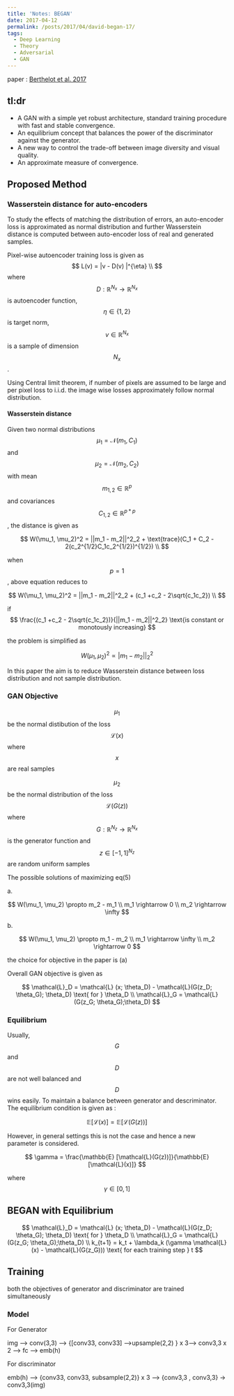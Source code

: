 ```yaml
---
title: 'Notes: BEGAN'
date: 2017-04-12
permalink: /posts/2017/04/david-began-17/
tags:
  - Deep Learning
  - Theory
  - Adversarial
  - GAN
---
```

 

paper : [Berthelot et al. 2017](https://arxiv.org/abs/1703.10717)

## tl:dr

- A GAN with a simple yet robust architecture, standard training procedure with fast and stable convergence.
- An equilibrium concept that balances the power of the discriminator against the generator.
- A new way to control the trade-off between image diversity and visual quality.
- An approximate measure of convergence.



## Proposed Method 



### Wasserstein distance for auto-encoders

To study the effects of matching the distribution of errors, an auto-encoder loss is approximated as normal distribution and further Wasserstein distance is computed between auto-encoder loss of real and generated samples. 

Pixel-wise autoencoder training loss is given as 
$$
L(v) = |v - D(v) |^{\eta} \\
$$
where $$D: \mathbb{R} ^{N_x} \rightarrow \mathbb{R}^{N_x}$$ is autoencoder function, $$\eta \in \{1,2\}$$ is target norm, $$v \in \mathbb{R}^{N_x}$$ is a sample of dimension $$N_x$$ .

Using Central limit theorem,  if number of pixels are assumed to be large and per pixel loss to i.i.d. the image wise losses approximately follow  normal distribution. 

#### Wasserstein distance 

Given two normal distributions $$\mu_1  = \mathcal{N}(m_1, C_1)$$ and $$\mu_2  = \mathcal{N}(m_2, C_2) $$ with mean $$m_{1,2} \in \mathbb{R}^p$$ and covariances $$C_{1,2} \in \mathbb{R}^{p*p}$$ , the distance is given as 

$$
W(\mu_1, \mu_2)^2 = ||m_1 - m_2||^2_2 + \text{trace}(C_1 + C_2  - 2(c_2^{1/2}C_1c_2^{1/2})^{1/2}) \\
$$

when $$p=1$$ , above equation reduces to 

$$
W(\mu_1, \mu_2)^2 = ||m_1 - m_2||^2_2 + (c_1 +c_2 - 2\sqrt{c_1c_2}) \\
$$

if 
$$ 
\frac{(c_1 +c_2 - 2\sqrt{c_1c_2})}{||m_1 - m_2||^2_2} \text{is constant or monotously increasing} 
$$

the problem is simplified as 

$$
W(\mu_1, \mu_2)^2 \propto |m_1 - m_2||^2_2
$$

In this paper the aim is to reduce Wasserstein distance between loss distribution and not sample distribution.

### GAN Objective

$$\mu_1$$ be the normal distibution of the loss $$\mathcal{L}(x)$$ where $$x$$ are real samples 

$$\mu_2$$ be the normal distribution of the loss $$\mathcal{L}(G(z))$$ where $$G : \mathbb{R}^{N_z} \rightarrow \mathbb{R}^{N_x}$$ is the generator function and $$z \in [-1, 1]^{N_z}$$ are random uniform samples 

 The possible solutions of maximizing eq(5)

a.

$$
W(\mu_1, \mu_2) \propto m_2 - m_1 \\
m_1 \rightarrow 0 \\
m_2 \rightarrow \infty
$$

b.

$$
W(\mu_1, \mu_2) \propto m_1 - m_2 \\
m_1 \rightarrow \infty \\
m_2 \rightarrow 0
$$

the choice for objective in the paper is (a) 

Overall GAN objective is given as 

$$
\mathcal{L}_D = \mathcal{L} (x; \theta_D) - \mathcal{L}(G(z_D; \theta_G); \theta_D) \text{   for } \theta_D \\
\mathcal{L}_G = \mathcal{L}(G(z_G; \theta_G);\theta_D)
$$

### Equilibrium

Usually, $$G$$ and $$D$$ are not well balanced and $$D$$ wins easily.  To maintain a balance between generator and descriminator. The equilibrium condition is given as :

$$
\mathbb{E} [\mathcal{L}(x)]  = \mathbb{E} [\mathcal{L}(G(z))]
$$

However, in general settings this is not the case and hence a new parameter is considered. 

$$
\gamma = \frac{\mathbb{E} [\mathcal{L}(G(z))]}{\mathbb{E} [\mathcal{L}(x)]}
$$

where $$\gamma \in [0,1]$$

## BEGAN with Equilibrium

$$
\mathcal{L}_D = \mathcal{L} (x; \theta_D) - \mathcal{L}(G(z_D; \theta_G); \theta_D) \text{   for } \theta_D \\
\mathcal{L}_G = \mathcal{L}(G(z_G; \theta_G);\theta_D) \\
k_{t+1} = k_t + \lambda_k (\gamma \mathcal{L}(x) - \mathcal{L}(G(z_G))) \text{  for each training step } t
$$

## Training

both the objectives of generator and discriminator are trained simultaneously 



### Model 

For Generator 

img —> conv(3,3) —> {[conv33, conv33] —>upsample(2,2) } x 3—> conv3,3 x 2 —> fc  —> emb(h)



For discriminator 

emb(h) —> {conv33, conv33, subsample(2,2)} x 3 —> {conv3,3 , conv3,3} -> conv3,3(img)

